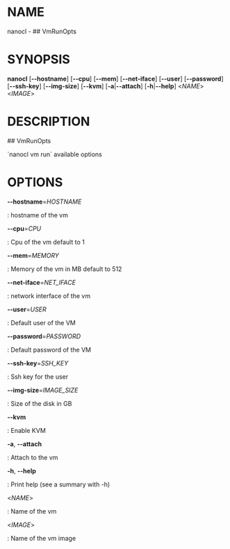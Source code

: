 NAME
====

nanocl - \#\# VmRunOpts

SYNOPSIS
========

**nanocl** \[**\--hostname**\] \[**\--cpu**\] \[**\--mem**\]
\[**\--net-iface**\] \[**\--user**\] \[**\--password**\]
\[**\--ssh-key**\] \[**\--img-size**\] \[**\--kvm**\]
\[**-a**\|**\--attach**\] \[**-h**\|**\--help**\] \<*NAME*\> \<*IMAGE*\>

DESCRIPTION
===========

\#\# VmRunOpts

\`nanocl vm run\` available options

OPTIONS
=======

**\--hostname**=*HOSTNAME*

:   hostname of the vm

**\--cpu**=*CPU*

:   Cpu of the vm default to 1

**\--mem**=*MEMORY*

:   Memory of the vm in MB default to 512

**\--net-iface**=*NET\_IFACE*

:   network interface of the vm

**\--user**=*USER*

:   Default user of the VM

**\--password**=*PASSWORD*

:   Default password of the VM

**\--ssh-key**=*SSH\_KEY*

:   Ssh key for the user

**\--img-size**=*IMAGE\_SIZE*

:   Size of the disk in GB

**\--kvm**

:   Enable KVM

**-a**, **\--attach**

:   Attach to the vm

**-h**, **\--help**

:   Print help (see a summary with -h)

\<*NAME*\>

:   Name of the vm

\<*IMAGE*\>

:   Name of the vm image
